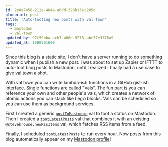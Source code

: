 ```yaml
---
id: 2e8a7458-212e-484a-a6dd-326b13ec205d
blueprint: post
title: 'Auto-tooting new posts with val town'
tags:
  - mastodon
  - val-town
updated_by: 97c59bba-acb7-406d-9278-abc37e3f76a9
updated_at: 1680501600
---
```

Since this blog is a static site, I don't have a server running to do something dynamic when I publish a new post. I was about to set up Zapier or IFTTT to auto-toot blog posts to Mastodon, until I realized I finally had a use case to give [val.town](https://val.town) a shot.

With val town you can write lambda-ish functions in a GitHub gist-ish interface. Single functions are called "vals". The fun part is you can reference your own and other people's vals, which creates a network of atomic actions you can stack like Lego blocks. Vals can be scheduled so you can use them as background services.

First I created a generic [`postToMastodon`](https://www.val.town/v/sebdd/postToMastodon) val to toot a status on Mastodon. Then I created a [`tootLatestPosts`](https://www.val.town/v/sebdd/tootLatestPosts) val that combines it with an existing `@stevekrouse.newRssItems` val, which fetches RSS items from a feed.

Finally, I scheduled `tootLatestPosts` to run every hour. Now posts from this blog automatically appear on my [Mastodon profile](https://mastodon.social/@sebdd)!
